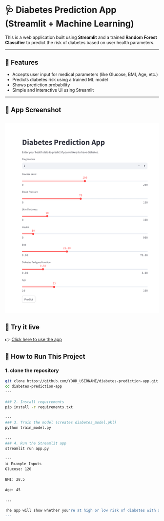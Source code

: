  # 🩺 Diabetes Prediction App (Streamlit + Machine Learning)

This is a web application built using **Streamlit** and a trained **Random Forest Classifier** to predict the risk of diabetes based on user health parameters.

---

## 🔧 Features

- Accepts user input for medical parameters (like Glucose, BMI, Age, etc.)
- Predicts diabetes risk using a trained ML model
- Shows prediction probability
- Simple and interactive UI using Streamlit

---

## 📸 App Screenshot

![Diabetes App](screenshots/diabetes_app.png)
---

## 🚀 Try it live

👉 [Click here to use the app](https://diabetes-prediction-app-bm37zcr3wseucxwndt3cxk.streamlit.app/)

## 🚀 How to Run This Project

### 1. clone the repository

```bash
git clone https://github.com/YOUR_USERNAME/diabetes-prediction-app.git
cd diabetes-prediction-app
---

### 2. Install requirements
pip install -r requirements.txt

---
### 3. Train the model (creates diabetes_model.pkl)
python train_model.py

---
### 4. Run the Streamlit app
streamlit run app.py

---
📊 Example Inputs
Glucose: 120

BMI: 28.5

Age: 45

...

The app will show whether you're at high or low risk of diabetes with a probability score.
---



